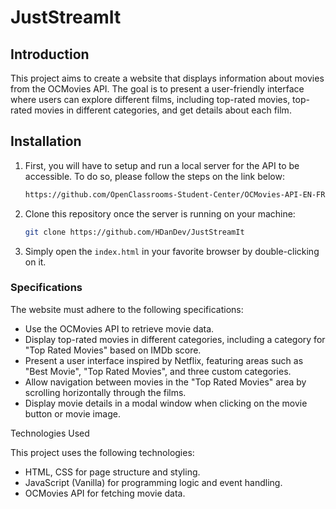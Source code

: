 # JustStreamIt

## Introduction

This project aims to create a website that displays information about movies from the OCMovies API. The goal is to present a user-friendly interface where users can explore different films, including top-rated movies, top-rated movies in different categories, and get details about each film.

## Installation

1. First, you will have to setup and run a local server for the API to be accessible. To do so, please follow the steps on the link below:

   ```bash
   https://github.com/OpenClassrooms-Student-Center/OCMovies-API-EN-FR
   ```

2. Clone this repository once the server is running on your machine:

   ```bash
   git clone https://github.com/HDanDev/JustStreamIt
   ```

3. Simply open the `index.html` in your favorite browser by double-clicking on it.

### Specifications

The website must adhere to the following specifications:

 * Use the OCMovies API to retrieve movie data.
 * Display top-rated movies in different categories, including a category for "Top Rated Movies" based on IMDb score.
 * Present a user interface inspired by Netflix, featuring areas such as "Best Movie", "Top Rated Movies", and three custom categories.
 * Allow navigation between movies in the "Top Rated Movies" area by scrolling horizontally through the films.
 * Display movie details in a modal window when clicking on the movie button or movie image.

Technologies Used

This project uses the following technologies:

 * HTML, CSS for page structure and styling.
 * JavaScript (Vanilla) for programming logic and event handling.
 * OCMovies API for fetching movie data.
